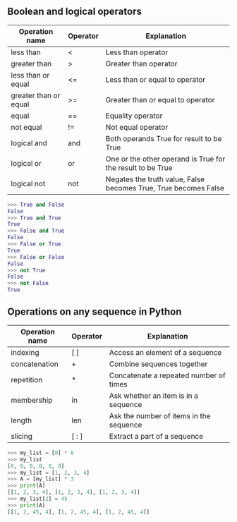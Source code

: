 ## Boolean and logical operators

| **Operation name**    | **Operator** | **Explanation**                                                 |  
| --------------------- | ------------ | --------------------------------------------------------------- |  
| less than             | <            | Less than operator                                              |  
| greater than          | >            | Greater than operator                                           |  
| less than or equal    | <=           | Less than or equal to operator                                  |  
| greater than or equal | >=           | Greater than or equal to operator                               |  
| equal                 | ==           | Equality operator                                               |  
| not equal             | !=           | Not equal operator                                              |  
| logical and           | and          | Both operands True for result to be True                        |  
| logical or            | or           | One or the other operand is True for the result to be True      |  
| logical not           | not          | Negates the truth value, False becomes True, True becomes False |

```python
>>> True and False
False
>>> True and True
True
>>> False and True
False
>>> False or True
True
>>> False or False
False
>>> not True
False
>>> not False
True
```

## Operations on any sequence in Python

| **Operation name** | **Operator** | **Explanation**                         |  
| ------------------ | ------------ | --------------------------------------- |  
| indexing           | [ ]          | Access an element of a sequence         |  
| concatenation      | +            | Combine sequences together              |  
| repetition         | *            | Concatenate a repeated number of times  |  
| membership         | in           | Ask whether an item is in a sequence    |  
| length             | len          | Ask the number of items in the sequence |  
| slicing            | [ : ]        | Extract a part of a sequence            |

```python
>>> my_list = [0] * 6
>>> my_list
[0, 0, 0, 0, 0, 0]
>>> my_list = [1, 2, 3, 4]
>>> A = [my_list] * 3
>>> print(A)
[[1, 2, 3, 4], [1, 2, 3, 4], [1, 2, 3, 4]]
>>> my_list[2] = 45
>>> print(A)
[[1, 2, 45, 4], [1, 2, 45, 4], [1, 2, 45, 4]]
```
